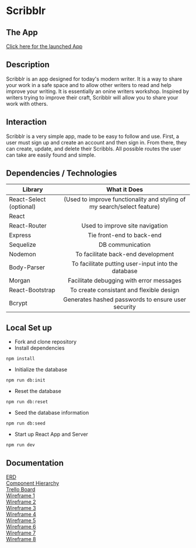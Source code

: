 # Scribblr

## The App
[Click here for the launched App](https://scribblerr.herokuapp.com/)

## Description
Scribblr is an app designed for today's modern writer. It is a way to share your work in a safe space and to allow other writers to read and help improve your writing. It is essentially an onine writers workshop. Inspired by writers trying to improve their craft, Scribblr will allow you to share your work with others.

## Interaction
Scribblr is a very simple app, made to be easy to follow and use. First, a user must sign up and create an account and then sign in. From there, they can create, update, and delete their Scribbls. All possible routes the user can take are easily found and simple.  

## Dependencies / Technologies
 
| Library | What it Does | 
| --- | :---: |  
| React-Select (optional) | (Used to improve functionality and styling of my search/select feature) | 
| React |
| React-Router | Used to improve site navigation |
| Express | Tie front-end to back-end |
| Sequelize | DB communication
| Nodemon | To facilitate back-end development | 
| Body-Parser | To facilitate putting user-input into the database |
| Morgan | Facilitate debugging with error messages |
| React-Bootstrap | To create consistant and flexible design |
| Bcrypt | Generates hashed passwords to ensure user security |

## Local Set up
- Fork and clone repository
- Install dependencies
```
npm install
```
- Initialize the database
```
npm run db:init
```
- Reset the database
```
npm run db:reset
```
- Seed the database information
```
npm run db:seed
```
- Start up React App and Server
```
npm run dev
```
## Documentation
[ERD](https://git.generalassemb.ly/csheppard24/cash-project-3/blob/master/assets/Image%20from%20iOS.jpg)<br />
[Component Hierarchy](https://res.cloudinary.com/chucksheppard/image/upload/v1549251147/Project%203%20Component%20Hierarchy/Project%203%20Component%20Hierarchy.jpg)<br />
[Trello Board](https://trello.com/b/84kZjA6Y/team-cash)<br />
[Wireframe 1](https://git.generalassemb.ly/csheppard24/cash-project-3/blob/master/Final-wireframes/Screen%20Shot%202019-02-04%20at%2010.06.45%20AM.png)<br />
[Wireframe 2](https://git.generalassemb.ly/csheppard24/cash-project-3/blob/master/Final-wireframes/Screen%20Shot%202019-02-04%20at%2010.07.22%20AM.png)<br />
[Wireframe 3](https://git.generalassemb.ly/csheppard24/cash-project-3/blob/master/Final-wireframes/Screen%20Shot%202019-02-04%20at%2010.09.17%20AM.png)<br />
[Wireframe 4](https://git.generalassemb.ly/csheppard24/cash-project-3/blob/master/Final-wireframes/Screen%20Shot%202019-02-04%20at%2010.11.09%20AM.png)<br />
[Wireframe 5](https://git.generalassemb.ly/csheppard24/cash-project-3/blob/master/Final-wireframes/Screen%20Shot%202019-02-04%20at%2010.14.34%20AM.png)<br />
[Wireframe 6](https://git.generalassemb.ly/csheppard24/cash-project-3/blob/master/Final-wireframes/Screen%20Shot%202019-02-04%20at%2010.15.51%20AM.png)<br />
[Wireframe 7](https://git.generalassemb.ly/csheppard24/cash-project-3/blob/master/Final-wireframes/Screen%20Shot%202019-02-04%20at%2010.17.05%20AM.png)<br />
[Wireframe 8](https://git.generalassemb.ly/csheppard24/cash-project-3/blob/master/Final-wireframes/Screen%20Shot%202019-02-04%20at%2010.17.16%20AM.png)




